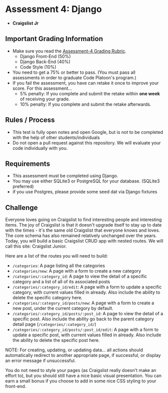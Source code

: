 # Assessment 4: Django
- **Craigslist Jr**

## Important Grading Information
- Make sure you read the [Assessment-4 Grading Rubric](https://docs.google.com/spreadsheets/d/11bCD5tstmbPhq8eqQD6NswuFOhiBLEBZv56ujREpPtQ/edit?usp=sharing).
  - Django Front-End (50%)
  - Django Back-End (40%)
  - Code Style (10%) 
- You need to get a 75% or better to pass. (You must pass all assessments in order to graduate Code Platoon's program.)
- If you fail the assessment, you have can retake it once to improve your score. For this assessment... 
  - 5% penalty: If you complete and submit the retake within **one week** of receiving your grade. 
  - 10% penalty: If you complete and submit the retake afterwards.

## Rules / Process
- This test is fully open notes and open Google, but is not to be completed with the help of other students/individuals
- Do not open a pull request against this repository. We will evaluate your code individually with you.

## Requirements
- This assessment must be completed using Django. 
- You may use either SQLite3 or PostgreSQL for your database. (SQLite3 preferred)
 - if you use Postgres, please provide some seed dat via Django fixtures 

## Challenge
Everyone loves going on Craigslist to find interesting people and interesting items. The joy of Craigslist is that it doesn't upgrade itself to stay up to date with the times - it's the same old Craigslist that everyone knows and loves. The core schema has also remained relatively unchanged over the years. Today, you will build a basic Craigslist CRUD app with nested routes. We will call this site: Craigslist Junior.

Here are a list of the routes you will need to build:
- `/categories`: A page listing all the categories
- `/categories/new`: A page with a form to create a new category
- `/categories/:category_id`: A page to view the detail of a specific category and a list of all of its associated posts
- `/categories/:category_id/edit`: A page with a form to update a specific category, with current values filled in already. Also include the ability to delete the specific category here. 
- `/categories/:category_id/posts/new`: A page with a form to create a new post, under the current category by default.
- `/categories/:category_id/posts/:post_id`: A page to view the detail of a specific post. Also include the ability go back to the parent category detail page (`/categories/:category_id/`)
- `/categories/:category_id/posts/:post_id/edit`: A page with a form to update a specific post, with current values filled in already. Also include the ability to delete the specific post here.

NOTE: For creating, updating, or updating data... all actions should automatically redirect to another appropriate page, if successful, or display an error message if unsuccessful.

You do not need to style your pages (as Craigslist really doesn't make an effort to), but you should still have a nice basic visual presentation. You can earn a small bonus if you choose to add in some nice CSS styling to your front-end.  
